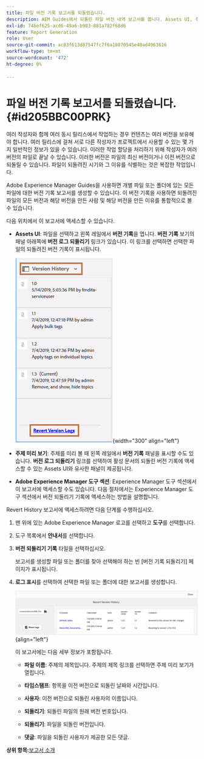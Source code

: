 ```yaml
---
title: 파일 버전 기록 보고서를 되돌렸습니다.
description: AEM Guides에서 되돌린 파일 버전 내역 보고서를 봅니다. Assets UI, 주제 미리 보기 및 AEM 도구 선택에서 버전 로그 되돌리기 를 액세스하는 방법에 대해 알아봅니다.
exl-id: 74bef625-acd6-49a6-b983-881a782f68d6
feature: Report Generation
role: User
source-git-commit: ac83f613d87547fc7f6a18070545e40ad4963616
workflow-type: tm+mt
source-wordcount: '472'
ht-degree: 0%

---
```


# 파일 버전 기록 보고서를 되돌렸습니다. {#id205BBC00PRK}

여러 작성자와 함께 여러 동시 릴리스에서 작업하는 경우 컨텐츠는 여러 버전을 보유해야 합니다. 여러 릴리스에 걸쳐 서로 다른 작성자가 프로젝트에서 사용할 수 있는 몇 가지 일반적인 정보가 있을 수 있습니다. 이러한 작업 할당을 처리하기 위해 작성자가 여러 버전의 파일로 끝날 수 있습니다. 이러한 버전은 파일의 최신 버전이거나 이전 버전으로 되돌릴 수 있습니다. 파일이 되돌려진 시기와 그 이유를 식별하는 것은 복잡한 작업입니다.

Adobe Experience Manager Guides을 사용하면 개별 파일 또는 폴더에 있는 모든 파일에 대한 버전 기록 보고서를 생성할 수 있습니다. 이 버전 기록을 사용하면 되돌려진 파일의 모든 버전과 해당 버전을 만든 사람 및 해당 버전을 만든 이유를 통합적으로 볼 수 있습니다.

다음 위치에서 이 보고서에 액세스할 수 있습니다.

- **Assets UI**: 파일을 선택하고 왼쪽 레일에서 **버전 기록**&#x200B;을 엽니다. **버전 기록** 보기의 패널 아래쪽에 **버전 로그 되돌리기** 링크가 있습니다. 이 링크를 선택하면 선택한 파일의 되돌려진 버전 기록이 표시됩니다.

  ![](images/revert-log-from-assets-ui.png){width="300" align="left"}

- **주제 미리 보기**: 주제를 미리 볼 때 왼쪽 레일에서 **버전 기록** 패널을 표시할 수도 있습니다. **버전 로그 되돌리기** 링크를 선택하여 활성 문서의 되돌린 버전 기록에 액세스할 수 있는 Assets UI와 유사한 패널이 제공됩니다.

- **Adobe Experience Manager 도구 섹션**: Experience Manager 도구 섹션에서 이 보고서에 액세스할 수도 있습니다. 다음 절차에서는 Experience Manager 도구 섹션에서 버전 되돌리기 기록에 액세스하는 방법을 설명합니다.


Revert History 보고서에 액세스하려면 다음 단계를 수행하십시오.

1. 맨 위에 있는 Adobe Experience Manager 로고를 선택하고 **도구**&#x200B;를 선택합니다.

1. 도구 목록에서 **안내서**&#x200B;를 선택합니다.

1. **버전 되돌리기 기록** 타일을 선택하십시오.

   보고서를 생성할 파일 또는 폴더를 찾아 선택해야 하는 빈 [버전 기록 되돌리기] 페이지가 표시됩니다.

1. **로그 표시**&#x200B;를 선택하여 선택한 파일 또는 폴더에 대한 보고서를 생성합니다.

   ![](images/revert-version-history-report.png){align="left"}

   이 보고서에는 다음 세부 정보가 포함됩니다.

   - **파일 이름**: 주제의 제목입니다. 주제의 제목 링크를 선택하면 주제 미리 보기가 열립니다.

   - **타임스탬프**: 항목을 이전 버전으로 되돌린 날짜와 시간입니다.

   - **사용자**: 이전 버전으로 되돌린 사용자의 이름입니다.

   - **되돌리기**: 되돌린 파일의 원래 버전 번호입니다.

   - **되돌리기**: 파일을 되돌린 버전입니다.

   - **댓글**: 파일을 되돌린 사용자가 제공한 모든 댓글.


**상위 항목:**[&#x200B;보고서 소개](reports-intro.md)
